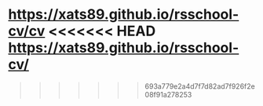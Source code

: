 https://xats89.github.io/rsschool-cv/cv
<<<<<<< HEAD
https://xats89.github.io/rsschool-cv/
=======
>>>>>>> 693a779e2a4d7f7d82ad7f926f2e08f91a278253
